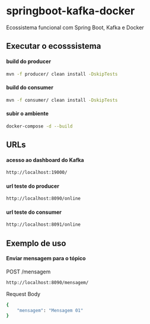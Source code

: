 # springboot-kafka-docker
Ecossistema funcional com Spring Boot, Kafka e Docker

## Executar o ecosssistema
#### build do producer
```bash
mvn -f producer/ clean install -DskipTests
```
#### build do consumer
```bash
mvn -f consumer/ clean install -DskipTests
```
#### subir o ambiente
```bash
docker-compose -d --build
```

## URLs
#### acesso ao dashboard do Kafka
```bash
http://localhost:19000/
```
#### url teste do producer
```bash
http://localhost:8090/online
```
#### url teste do consumer
```bash
http://localhost:8091/online
```

## Exemplo de uso
#### Enviar mensagem para o tópico
POST /mensagem
```bash
http://localhost:8090/mensagem/
```
Request Body 
```bash
{
	"mensagem": "Mensagem 01"
}
```
